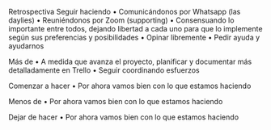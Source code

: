 Retrospectiva
Seguir haciendo
•	Comunicándonos por Whatsapp (las daylies)
•	Reuniéndonos por Zoom (supporting)
•	Consensuando lo importante entre todos, dejando libertad a cada uno para que lo implemente según sus preferencias y posibilidades
•	Opinar libremente
•	Pedir ayuda y ayudarnos

Más de
•	A medida que avanza el proyecto, planificar y documentar más detalladamente en Trello
•	Seguir coordinando esfuerzos

Comenzar a hacer
•	Por ahora vamos bien con lo que estamos haciendo

Menos de 
•	Por ahora vamos bien con lo que estamos haciendo


Dejar de hacer
•	Por ahora vamos bien con lo que estamos haciendo
